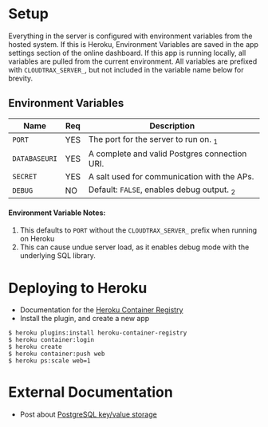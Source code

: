 # Setup

Everything in the server is configured with environment variables from the
hosted system. If this is Heroku, Environment Variables are saved in the app
settings section of the online dashboard. If this app is running locally, all
variables are pulled from the current environment. All variables are prefixed
with `CLOUDTRAX_SERVER_`, but not included in the variable name below for
brevity.

## Environment Variables

| Name          | Req | Description                                           |
| ------------- | --  | ----------------------------------------------------- |
| `PORT`        | YES | The port for the server to run on. <sub>1</sub>       |
| `DATABASEURI` | YES | A complete and valid Postgres connection URI.         |
| `SECRET`      | YES  | A salt used for communication with the APs.          |
| `DEBUG`       | NO  | Default: `FALSE`, enables debug output. <sub>2</sub>  |

#### Environment Variable Notes:

1. This defaults to `PORT` without the `CLOUDTRAX_SERVER_` prefix when running on Heroku
2. This can cause undue server load, as it enables debug mode with the underlying SQL library.

# Deploying to Heroku

* Documentation for the [Heroku Container Registry](https://devcenter.heroku.com/articles/container-registry-and-runtime)
* Install the plugin, and create a new app<br>
```
$ heroku plugins:install heroku-container-registry
$ heroku container:login
$ heroku create
$ heroku container:push web
$ heroku ps:scale web=1
```

# External Documentation

* Post about [PostgreSQL key/value storage](http://blog.creapptives.com/post/14062057061/the-key-value-store-everyone-ignored-postgresql)

